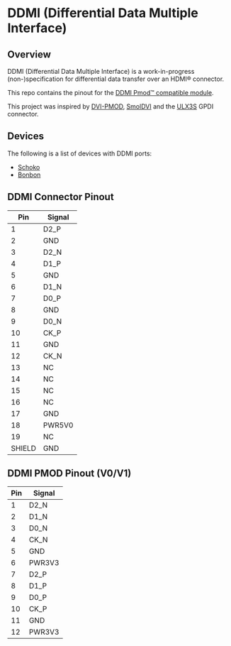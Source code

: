 # DDMI (Differential Data Multiple Interface)

## Overview

DDMI (Differential Data Multiple Interface) is a work-in-progress (non-)specification for differential data transfer over an HDMI&reg; connector.

This repo contains the pinout for the [DDMI Pmod&trade; compatible module](https://machdyne.com/product/ddmi-pmod).

This project was inspired by [DVI-PMOD](https://github.com/Wren6991/DVI-PMOD), [SmolDVI](https://github.com/Wren6991/SmolDVI) and the [ULX3S](https://github.com/emard/ulx3s) GPDI connector. 

## Devices

The following is a list of devices with DDMI ports:

  * [Schoko](https://machdyne.com/product/schoko-computer)
  * [Bonbon](https://machdyne.com/product/bonbon-computer)

## DDMI Connector Pinout
| Pin | Signal |
| --- | ------ |
| 1 | D2\_P |
| 2 | GND |
| 3 | D2\_N |
| 4 | D1\_P |
| 5 | GND |
| 6 | D1\_N |
| 7 | D0\_P |
| 8 | GND |
| 9 | D0\_N |
| 10 | CK\_P |
| 11 | GND |
| 12 | CK\_N |
| 13 | NC |
| 14 | NC |
| 15 | NC |
| 16 | NC |
| 17 | GND |
| 18 | PWR5V0 |
| 19 | NC |
| SHIELD | GND |

## DDMI PMOD Pinout (V0/V1)

| Pin | Signal |
| --- | ------ |
| 1 | D2\_N |
| 2 | D1\_N |
| 3 | D0\_N |
| 4 | CK\_N |
| 5 | GND |
| 6 | PWR3V3 |
| 7 | D2\_P |
| 8 | D1\_P |
| 9 | D0\_P |
| 10 | CK\_P |
| 11 | GND |
| 12 | PWR3V3 |
